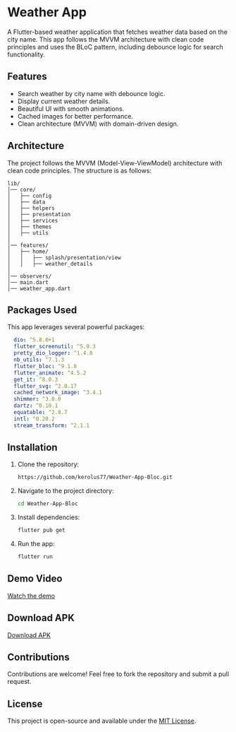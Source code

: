 # Weather App

A Flutter-based weather application that fetches weather data based on the city name. This app follows the MVVM architecture with clean code principles and uses the BLoC pattern, including debounce logic for search functionality.

## Features
- Search weather by city name with debounce logic.
- Display current weather details.
- Beautiful UI with smooth animations.
- Cached images for better performance.
- Clean architecture (MVVM) with domain-driven design.

## Architecture
The project follows the MVVM (Model-View-ViewModel) architecture with clean code principles. The structure is as follows:

```
lib/
│── core/
│   ├── config
│   ├── data
│   ├── helpers
│   ├── presentation
│   ├── services
│   ├── themes
│   ├── utils
│
│── features/
│   ├── home/
│   │   ├── splash/presentation/view
│   │   ├── weather_details
│
│── observers/
│── main.dart
│── weather_app.dart
```

## Packages Used
This app leverages several powerful packages:
```yaml
  dio: ^5.8.0+1
  flutter_screenutil: ^5.9.3
  pretty_dio_logger: ^1.4.0
  nb_utils: ^7.1.3
  flutter_bloc: ^9.1.0
  flutter_animate: ^4.5.2
  get_it: ^8.0.3
  flutter_svg: ^2.0.17
  cached_network_image: ^3.4.1
  shimmer: ^3.0.0
  dartz: ^0.10.1
  equatable: ^2.0.7
  intl: ^0.20.2
  stream_transform: ^2.1.1
```

## Installation
1. Clone the repository:
   ```sh
   https://github.com/kerolus77/Weather-App-Bloc.git
   ```
2. Navigate to the project directory:
   ```sh
   cd Weather-App-Bloc
   ```
3. Install dependencies:
   ```sh
   flutter pub get
   ```
4. Run the app:
   ```sh
   flutter run
   ```

## Demo Video
[Watch the demo](#)

## Download APK
[Download APK](https://drive.google.com/file/d/1twzblN6LaTEYpsW-o0DwTlOESSYCvuzy/view?usp=sharing)

## Contributions
Contributions are welcome! Feel free to fork the repository and submit a pull request.

## License
This project is open-source and available under the [MIT License](LICENSE).

